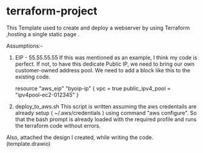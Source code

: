 # terraform-project

This Template used to create and deploy a webserver by using Terraform ,hosting a single static page .
                                     
Assumptions:-
1. EIP - 55.55.55.55
    If this was mentioned as an example, I think my code is perfect. 
    If not, to have this dedicate Public IP, we need to bring our own customer-owned address pool.
    We need to add a block like this to the existing code.

    resource "aws_eip" "byoip-ip" {
        vpc              = true
        public_ipv4_pool = "ipv4pool-ec2-012345"
    }

2. deploy_to_aws.sh
    This script is written assuming the aws credentails are already setup ( ~/.aws/credentials ) using command "aws configure".
    So that the bash prompt is already loaded with the required profile and runs the terraform code without errors.

Also, attached the design I created, while writing the code. (template.drawio)
